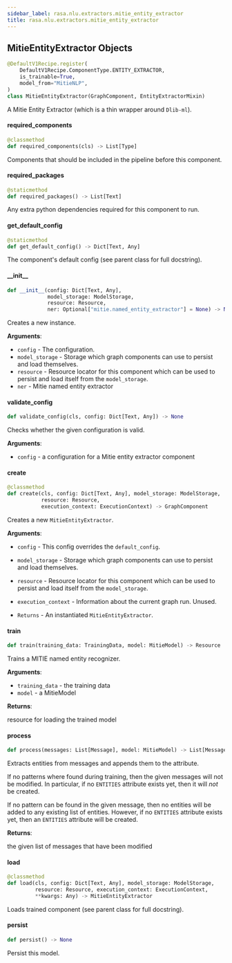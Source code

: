 ```yaml
---
sidebar_label: rasa.nlu.extractors.mitie_entity_extractor
title: rasa.nlu.extractors.mitie_entity_extractor
---
```

## MitieEntityExtractor Objects

```python
@DefaultV1Recipe.register(
    DefaultV1Recipe.ComponentType.ENTITY_EXTRACTOR,
    is_trainable=True,
    model_from="MitieNLP",
)
class MitieEntityExtractor(GraphComponent, EntityExtractorMixin)
```

A Mitie Entity Extractor (which is a thin wrapper around `Dlib-ml`).

#### required\_components

```python
@classmethod
def required_components(cls) -> List[Type]
```

Components that should be included in the pipeline before this component.

#### required\_packages

```python
@staticmethod
def required_packages() -> List[Text]
```

Any extra python dependencies required for this component to run.

#### get\_default\_config

```python
@staticmethod
def get_default_config() -> Dict[Text, Any]
```

The component&#x27;s default config (see parent class for full docstring).

#### \_\_init\_\_

```python
def __init__(config: Dict[Text, Any],
             model_storage: ModelStorage,
             resource: Resource,
             ner: Optional["mitie.named_entity_extractor"] = None) -> None
```

Creates a new instance.

**Arguments**:

- `config` - The configuration.
- `model_storage` - Storage which graph components can use to persist and load
  themselves.
- `resource` - Resource locator for this component which can be used to persist
  and load itself from the `model_storage`.
- `ner` - Mitie named entity extractor

#### validate\_config

```python
def validate_config(cls, config: Dict[Text, Any]) -> None
```

Checks whether the given configuration is valid.

**Arguments**:

- `config` - a configuration for a Mitie entity extractor component

#### create

```python
@classmethod
def create(cls, config: Dict[Text, Any], model_storage: ModelStorage,
           resource: Resource,
           execution_context: ExecutionContext) -> GraphComponent
```

Creates a new `MitieEntityExtractor`.

**Arguments**:

- `config` - This config overrides the `default_config`.
- `model_storage` - Storage which graph components can use to persist and load
  themselves.
- `resource` - Resource locator for this component which can be used to persist
  and load itself from the `model_storage`.
- `execution_context` - Information about the current graph run. Unused.
  
- `Returns` - An instantiated `MitieEntityExtractor`.

#### train

```python
def train(training_data: TrainingData, model: MitieModel) -> Resource
```

Trains a MITIE named entity recognizer.

**Arguments**:

- `training_data` - the training data
- `model` - a MitieModel

**Returns**:

  resource for loading the trained model

#### process

```python
def process(messages: List[Message], model: MitieModel) -> List[Message]
```

Extracts entities from messages and appends them to the attribute.

If no patterns where found during training, then the given messages will not
be modified. In particular, if no `ENTITIES` attribute exists yet, then
it will *not* be created.

If no pattern can be found in the given message, then no entities will be
added to any existing list of entities. However, if no `ENTITIES` attribute
exists yet, then an `ENTITIES` attribute will be created.

**Returns**:

  the given list of messages that have been modified

#### load

```python
@classmethod
def load(cls, config: Dict[Text, Any], model_storage: ModelStorage,
         resource: Resource, execution_context: ExecutionContext,
         **kwargs: Any) -> MitieEntityExtractor
```

Loads trained component (see parent class for full docstring).

#### persist

```python
def persist() -> None
```

Persist this model.

